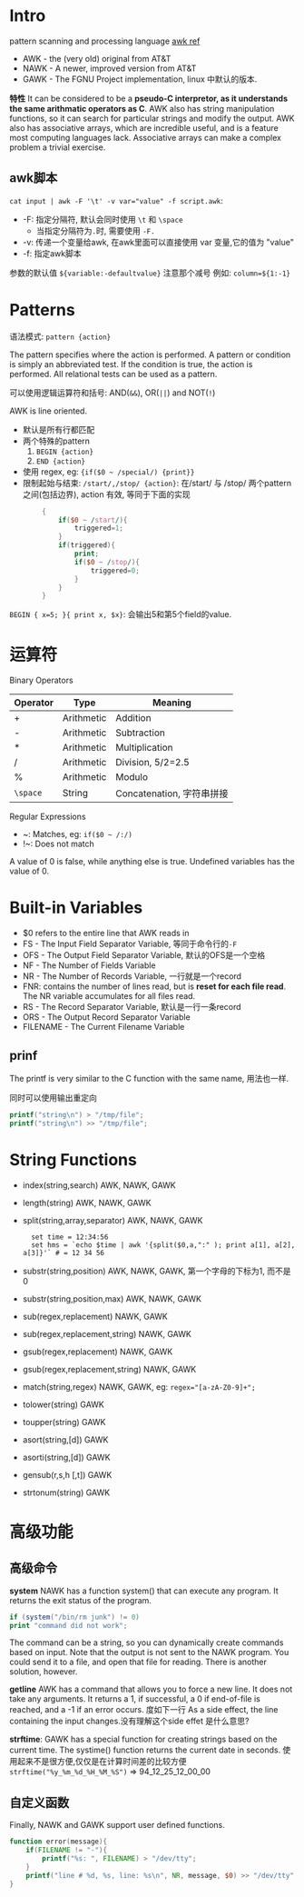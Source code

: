 # Intro
pattern scanning and processing language
[awk ref](http://www.grymoire.com/Unix/Awk.html)

- AWK - the (very old) original from AT&T
- NAWK - A newer, improved version from AT&T
- GAWK - The FGNU Project implementation, linux 中默认的版本.

**特性**
It can be considered to be a **pseudo-C interpretor, as it understands the same arithmatic operators as C**. 
AWK also has string manipulation functions, so it can search for particular strings and modify the output. 
AWK also has associative arrays, which are incredible useful, and is a feature most computing languages lack. Associative arrays can make a complex problem a trivial exercise.

## awk脚本
`cat input | awk -F '\t' -v var="value" -f script.awk`:

- -F: 指定分隔符, 默认会同时使用 `\t` 和 `\space`
	- 当指定分隔符为`.`时, 需要使用 `-F.`
- -v: 传递一个变量给awk, 在awk里面可以直接使用 var 变量,它的值为 "value"
- -f: 指定awk脚本

参数的默认值
`${variable:-defaultvalue}` 注意那个减号
例如: `column=${1:-1}`

# Patterns
语法模式: `pattern {action}`

The pattern specifies where the action is performed.
A pattern or condition is simply an abbreviated test. 
If the condition is true, the action is performed. All relational tests can be used as a pattern.

可以使用逻辑运算符和括号: AND(`&&`), OR(`||`) and NOT(`!`)

AWK is line oriented. 

- 默认是所有行都匹配
- 两个特殊的pattern
	1. `BEGIN {action}`
	1. `END {action}`
- 使用 regex, eg: `{if($0 ~ /special/) {print}}`
- 限制起始与结束: `/start/,/stop/ {action}`: 在/start/ 与 /stop/ 两个pattern之间(包括边界), action 有效, 等同于下面的实现

```awk
		{
			if($0 ~ /start/){
				triggered=1;
			}
			if(triggered){
				print;
				if($0 ~ /stop/){
					triggered=0;
				}
			}
		}
```

`BEGIN { x=5; }{ print x, $x}`: 会输出5和第5个field的value.

# 运算符
Binary Operators

| Operator | Type       | Meaning        			 |
|----------|------------|----------------------------|
| +        | Arithmetic | Addition       			 |
| -        | Arithmetic | Subtraction    			 |
| *        | Arithmetic | Multiplication 			 |
| /        | Arithmetic | Division, 5/2=2.5       	 |
| %        | Arithmetic | Modulo         			 |
| `\space` | String     | Concatenation, 字符串拼接  |

Regular Expressions

- ~: Matches, eg: `if($0 ~ /:/)`
- !~: Does not match

A value of 0 is false, while anything else is true. Undefined variables has the value of 0.

# Built-in Variables
- $0 refers to the entire line that AWK reads in
- FS - The Input Field Separator Variable, 等同于命令行的`-F`
- OFS - The Output Field Separator Variable, 默认的OFS是一个空格
- NF - The Number of Fields Variable
- NR - The Number of Records Variable, 一行就是一个record
- FNR: contains the number of lines read, but is **reset for each file read**. The NR variable accumulates for all files read.
- RS - The Record Separator Variable, 默认是一行一条record
- ORS - The Output Record Separator Variable
- FILENAME - The Current Filename Variable

## prinf
The printf is very similar to the C function with the same name, 用法也一样.

同时可以使用输出重定向
```awk
printf("string\n") > "/tmp/file";
printf("string\n") >> "/tmp/file";
```

# String Functions
- index(string,search)	AWK, NAWK, GAWK
- length(string)	AWK, NAWK, GAWK
- split(string,array,separator)	AWK, NAWK, GAWK

		set time = 12:34:56
		set hms = `echo $time | awk '{split($0,a,":" ); print a[1], a[2], a[3]}'` # = 12 34 56

- substr(string,position)	AWK, NAWK, GAWK, 第一个字母的下标为1, 而不是0
- substr(string,position,max)	AWK, NAWK, GAWK
- sub(regex,replacement)	NAWK, GAWK
- sub(regex,replacement,string)	NAWK, GAWK
- gsub(regex,replacement)	NAWK, GAWK
- gsub(regex,replacement,string)	NAWK, GAWK
- match(string,regex)	NAWK, GAWK, eg:  `regex="[a-zA-Z0-9]+";`
- tolower(string)	GAWK
- toupper(string)	GAWK
- asort(string,[d])	GAWK
- asorti(string,[d])	GAWK
- gensub(r,s,h [,t])	GAWK
- strtonum(string)	GAWK

# 高级功能
## 高级命令
**system**
NAWK has a function system() that can execute any program. It returns the exit status of the program.
```awk
if (system("/bin/rm junk") != 0)
print "command did not work";
```
The command can be a string, so you can dynamically create commands based on input. 
Note that the output is not sent to the NAWK program. You could send it to a file, and open that file for reading. There is another solution, however.

**getline**
AWK has a command that allows you to force a new line. It does not take any arguments. It returns a 1, if successful, a 0 if end-of-file is reached, and a -1 if an error occurs.
度如下一行
As a side effect, the line containing the input changes.没有理解这个side effet 是什么意思?

**strftime**: GAWK has a special function for creating strings based on the current time.
The systime() function returns the current date in seconds. 
使用起来不是很方便,仅仅是在计算时间差的比较方便
`strftime("%y_%m_%d_%H_%M_%S")` => 94_12_25_12_00_00

## 自定义函数
Finally, NAWK and GAWK support user defined functions.
```awk
function error(message){
    if(FILENAME != "-"){
        printf("%s: ", FILENAME) > "/dev/tty";
    }
    printf("line # %d, %s, line: %s\n", NR, message, $0) >> "/dev/tty";
}
```

